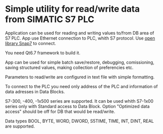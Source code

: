 # Simple utility for read/write data from SIMATIC S7 PLC

Application can be used for reading and writing values to/from DB area of S7 PLC.
App use Ethernet connection to PLC, whith S7 protocol. Use [open library Snap7](https://snap7.sourceforge.net/) to connect.  

You need Qt6.7 framework to build it. 

App can be used for simple batch save/restore, debugging, comissioning, saving structured values, making collection of preferencies etc.

Parameters to read/write are configured in text file with simple formatting.

To connect to the PLC you need only address of the PLC and information of data adresses in Data Blocks.

S7-300, -400, -1x500 series are supported. 
It can be used whith S7-1x00 series only with Standard access to Data Block. Option "Optimized data access" should be off for DB that would be read/write.

Data types BOOL, BYTE, WORD, DWORD, S5TIME, TIME, INT, DINT, REAL are supported.
